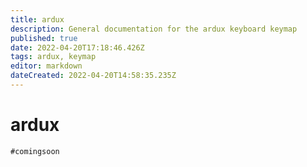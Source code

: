 ```yaml
---
title: ardux
description: General documentation for the ardux keyboard keymap
published: true
date: 2022-04-20T17:18:46.426Z
tags: ardux, keymap
editor: markdown
dateCreated: 2022-04-20T14:58:35.235Z
---
```


# ardux
`#comingsoon`